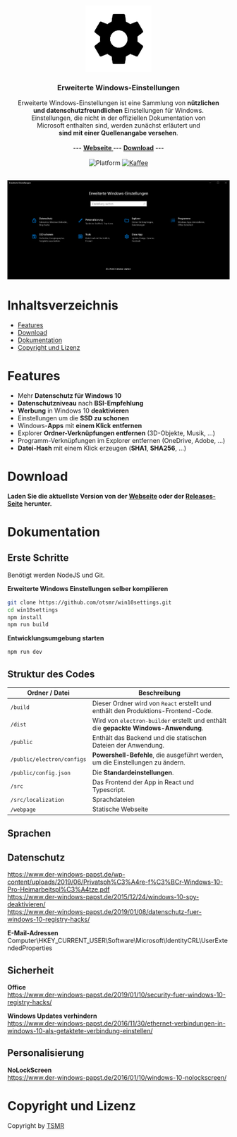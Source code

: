 <p align="center">
  <a href="https://tsmr.eu">
    <img src="public/img/logo-dark.png" width="150">
  </a>
</p>

<h3 align="center">Erweiterte Windows-Einstellungen</h3>

<p align="center">
    Erweiterte Windows-Einstellungen ist eine Sammlung von <b>nützlichen<br> und datenschutzfreundlichen</b> Einstellungen für Windows.<br>
    Einstellungen, die nicht in der offiziellen Dokumentation von<br>Microsoft enthalten sind, werden zunächst erläutert und<br><b>sind mit einer Quellenangabe versehen</b>. 
    <br><br>
    --- <a href="https://win10settings.oproj.de/"><strong>Webseite </strong></a> ---
    <a href="#download"><strong>Download</strong></a> ---
    <br>
    <br>
    <img src="https://img.shields.io/badge/platform-Windows%2010-%23097aba" alt="Platform">
    <a href="https://paypal.me/otsmr"><img src="https://img.shields.io/badge/PayPal-Kaffee spendieren-%23097aba" alt="Kaffee"></a>
    <br>
    <br>
</p>

<img src="public/img/startpage.png" alt="Platform">

# Inhaltsverzeichnis
* <a href="#features">Features</a>
* <a href="#download">Download</a>
* <a href="#dokumentation">Dokumentation</a>
* <a href="#copyright-und-lizenz">Copyright und Lizenz</a>

# Features

* Mehr **Datenschutz für Windows 10**
* **Datenschutzniveau** nach **BSI-Empfehlung**
* **Werbung** in Windows 10 **deaktivieren**
* Einstellungen um die **SSD zu schonen** 
* Windows-**Apps** mit **einem Klick entfernen**
* Explorer **Ordner-Verknüpfungen entfernen** (3D-Objekte, Musik, ...)
* Programm-Verknüpfungen im Explorer entfernen (OneDrive, Adobe, ...)
* **Datei-Hash** mit einem Klick erzeugen (**SHA1**, **SHA256**, ...)

# Download

<b>Laden Sie die aktuellste Version von der <a href="https://win10settings.oproj.de/">Webseite</a> oder der <a href="https://github.com/otsmr/win10settings/releases">Releases-Seite</a> herunter.</b>

# Dokumentation

## Erste Schritte
Benötigt werden NodeJS und Git.  

**Erweiterte Windows Einstellungen selber kompilieren**
```bash
git clone https://github.com/otsmr/win10settings.git
cd win10settings
npm install
npm run build
```

**Entwicklungsumgebung starten**
```bash
npm run dev
```

## Struktur des Codes

| Ordner / Datei | Beschreibung |
| ------ | ------------ |
| `/build` | Dieser Ordner wird von `React` erstellt und enthält den Produktions-Frontend-Code. |
| `/dist` | Wird von `electron-builder` erstellt und enthält die **gepackte Windows-Anwendung**. |
| `/public` | Enthält das Backend und die statischen Dateien der Anwendung. |
| `/public/electron/configs` | **Powershell-Befehle**, die ausgeführt werden, um die Einstellungen zu ändern. |
| `/public/config.json` | Die **Standardeinstellungen**. |
| `/src` | Das Frontend der App in React und Typescript. |
| `/src/localization` | Sprachdateien |
| `/webpage` | Statische Webseite |

## Sprachen

## Datenschutz
https://www.der-windows-papst.de/wp-content/uploads/2019/06/Privatsph%C3%A4re-f%C3%BCr-Windows-10-Pro-Heimarbeitspl%C3%A4tze.pdf  
https://www.der-windows-papst.de/2015/12/24/windows-10-spy-deaktivieren/  
https://www.der-windows-papst.de/2019/01/08/datenschutz-fuer-windows-10-registry-hacks/  

**E-Mail-Adressen**  
Computer\HKEY_CURRENT_USER\Software\Microsoft\IdentityCRL\UserExtendedProperties  

## Sicherheit
**Office**  
https://www.der-windows-papst.de/2019/01/10/security-fuer-windows-10-registry-hacks/  

**Windows Updates verhindern**  
https://www.der-windows-papst.de/2016/11/30/ethernet-verbindungen-in-windows-10-als-getaktete-verbindung-einstellen/



## Personalisierung

**NoLockScreen**  
https://www.der-windows-papst.de/2016/01/10/windows-10-nolockscreen/



# Copyright und Lizenz
Copyright by <a href="https://tsmr.eu">TSMR</a>
